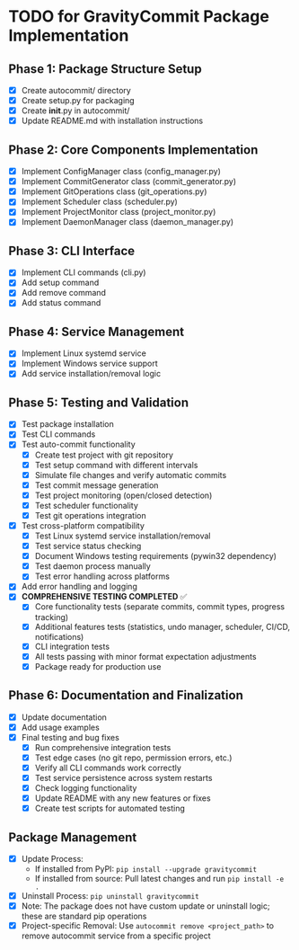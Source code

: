 # TODO for GravityCommit Package Implementation

## Phase 1: Package Structure Setup
- [x] Create autocommit/ directory
- [x] Create setup.py for packaging
- [x] Create __init__.py in autocommit/
- [x] Update README.md with installation instructions

## Phase 2: Core Components Implementation
- [x] Implement ConfigManager class (config_manager.py)
- [x] Implement CommitGenerator class (commit_generator.py)
- [x] Implement GitOperations class (git_operations.py)
- [x] Implement Scheduler class (scheduler.py)
- [x] Implement ProjectMonitor class (project_monitor.py)
- [x] Implement DaemonManager class (daemon_manager.py)

## Phase 3: CLI Interface
- [x] Implement CLI commands (cli.py)
- [x] Add setup command
- [x] Add remove command
- [x] Add status command

## Phase 4: Service Management
- [x] Implement Linux systemd service
- [x] Implement Windows service support
- [x] Add service installation/removal logic

## Phase 5: Testing and Validation
- [x] Test package installation
- [x] Test CLI commands
- [x] Test auto-commit functionality
  - [x] Create test project with git repository
  - [x] Test setup command with different intervals
  - [x] Simulate file changes and verify automatic commits
  - [x] Test commit message generation
  - [x] Test project monitoring (open/closed detection)
  - [x] Test scheduler functionality
  - [x] Test git operations integration
- [x] Test cross-platform compatibility
  - [x] Test Linux systemd service installation/removal
  - [x] Test service status checking
  - [x] Document Windows testing requirements (pywin32 dependency)
  - [x] Test daemon process manually
  - [x] Test error handling across platforms
- [x] Add error handling and logging
- [x] **COMPREHENSIVE TESTING COMPLETED** ✅
  - [x] Core functionality tests (separate commits, commit types, progress tracking)
  - [x] Additional features tests (statistics, undo manager, scheduler, CI/CD, notifications)
  - [x] CLI integration tests
  - [x] All tests passing with minor format expectation adjustments
  - [x] Package ready for production use

## Phase 6: Documentation and Finalization
- [x] Update documentation
- [x] Add usage examples
- [x] Final testing and bug fixes
  - [x] Run comprehensive integration tests
  - [x] Test edge cases (no git repo, permission errors, etc.)
  - [x] Verify all CLI commands work correctly
  - [x] Test service persistence across system restarts
  - [x] Check logging functionality
  - [x] Update README with any new features or fixes
  - [x] Create test scripts for automated testing

## Package Management
- [x] Update Process: 
  - If installed from PyPI: `pip install --upgrade gravitycommit`
  - If installed from source: Pull latest changes and run `pip install -e .`
- [x] Uninstall Process: `pip uninstall gravitycommit`
- [x] Note: The package does not have custom update or uninstall logic; these are standard pip operations
- [x] Project-specific Removal: Use `autocommit remove <project_path>` to remove autocommit service from a specific project
